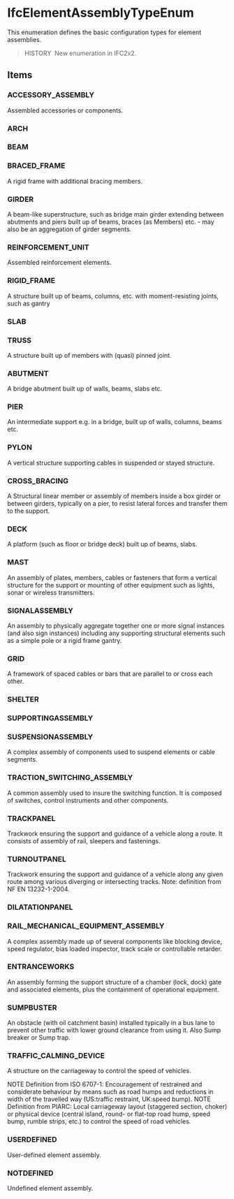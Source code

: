 # IfcElementAssemblyTypeEnum

This enumeration defines the basic configuration types for element assemblies.

> HISTORY&nbsp; New enumeration in IFC2x2.

## Items

### ACCESSORY_ASSEMBLY
Assembled accessories or components.

### ARCH


### BEAM


### BRACED_FRAME
A rigid frame with additional bracing members.

### GIRDER
A beam-like superstructure, such as bridge main girder extending between abutments and piers built up of beams, braces (as Members) etc. - may also be an aggregation of girder segments.

### REINFORCEMENT_UNIT
Assembled reinforcement elements.

### RIGID_FRAME
A structure built up of beams, columns, etc. with moment-resisting joints, such as gantry

### SLAB


### TRUSS
A structure built up of members with (quasi) pinned joint.

### ABUTMENT
A bridge abutment built up of walls, beams, slabs etc.

### PIER
An intermediate support e.g. in a bridge, built up of walls, columns, beams etc.

### PYLON
A vertical structure supporting cables in suspended or stayed structure.

### CROSS_BRACING
A Structural linear member or assembly of members inside a box girder or between girders, typically on a pier, to resist lateral forces and transfer them to the support.

### DECK
A platform (such as floor or bridge deck) built up of beams, slabs.

### MAST
An assembly of plates, members, cables or fasteners that form a vertical structure for the support or mounting of other equipment such as lights, sonar or wireless transmitters.

### SIGNALASSEMBLY
An assembly to physically aggregate together one or more signal instances (and also sign instances) including any supporting structural elements such as a simple pole or a rigid frame gantry.

### GRID
A framework of spaced cables or bars that are parallel to or cross each other.

### SHELTER


### SUPPORTINGASSEMBLY


### SUSPENSIONASSEMBLY
A complex assembly of components used to suspend elements or cable segments.

### TRACTION_SWITCHING_ASSEMBLY
A common assembly used to insure the switching function. It is composed of switches, control instruments and other components.

### TRACKPANEL
Trackwork ensuring the support and guidance of a vehicle along a route. It consists of assembly of rail, sleepers and fastenings.

### TURNOUTPANEL
Trackwork ensuring the support and guidance of a vehicle along any given route among various diverging or intersecting tracks.
Note: definition from NF EN 13232-1-2004.

### DILATATIONPANEL


### RAIL_MECHANICAL_EQUIPMENT_ASSEMBLY
A complex assembly made up of several components like blocking device, speed regulator, bias loaded inspector, track scale or controllable retarder.

### ENTRANCEWORKS
An assembly forming the support structure of a chamber (lock, dock) gate and associated elements, plus the containment of operational equipment.

### SUMPBUSTER
An obstacle (with oil catchment basin) installed typically in a bus lane to prevent other traffic with lower ground clearance from using it. Also Sump breaker or Sump trap.

### TRAFFIC_CALMING_DEVICE
A structure on the carriageway to control the speed of vehicles.

NOTE Definition from ISO 6707-1: Encouragement of restrained and considerate behaviour by means such as road humps and reductions in width of the travelled way (US:traffic restraint, UK:speed bump).
NOTE Definition from PIARC: Local carriageway layout (staggered section, choker) or physical device (central island, round- or flat-top road hump, speed bump, rumble strips, etc.) to control the speed of road vehicles.

### USERDEFINED
User-defined element assembly.

### NOTDEFINED
Undefined element assembly.
